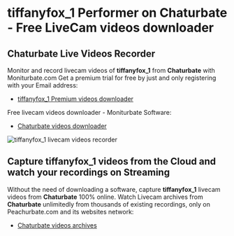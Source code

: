# tiffanyfox_1 Performer on Chaturbate - Free LiveCam videos downloader

## Chaturbate Live Videos Recorder

Monitor and record livecam videos of **tiffanyfox_1** from **Chaturbate** with Moniturbate.com
Get a premium trial for free by just and only registering with your Email address:
* [tiffanyfox_1 Premium videos downloader](https://moniturbate.com/request-demo-licence-key.html)

Free livecam videos downloader - Moniturbate Software:
* [Chaturbate videos downloader](https://moniturbate.com/moniturbate-download-software.html)

![tiffanyfox_1 livecam videos recorder](https://peachurnet.com/templates/moniturbate-software.png)


## Capture tiffanyfox_1 videos from the Cloud and watch your recordings on Streaming

Without the need of downloading a software, capture **tiffanyfox_1** livecam videos from **Chaturbate** 100% online.
Watch Livecam archives from **Chaturbate** unlimitedly from thousands of existing recordings, only on Peachurbate.com and its websites network:
* [Chaturbate videos archives](https://peachurnet.com/)